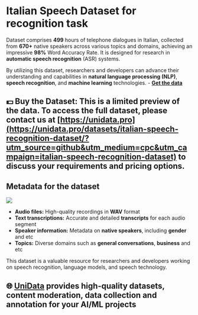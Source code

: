 # Italian Speech Dataset for recognition task
Dataset comprises **499** hours of telephone dialogues in Italian, collected from **670+** native speakers across various topics and domains, achieving an impressive **98%** Word Accuracy Rate. It is designed for research in **automatic speech recognition** (ASR) systems.

By utilizing this dataset, researchers and developers can advance their understanding and capabilities in **natural language processing (NLP)**, **speech recognition**, and **machine learning** technologies.  - **[Get the data](https://unidata.pro/datasets/italian-speech-recognition-dataset/?utm_source=github&utm_medium=cpc&utm_campaign=italian-speech-recognition-dataset)**

## 💵 Buy the Dataset: This is a limited preview of the data. To access the full dataset, please contact us at [https://unidata.pro](https://unidata.pro/datasets/italian-speech-recognition-dataset/?utm_source=github&utm_medium=cpc&utm_campaign=italian-speech-recognition-dataset) to discuss your requirements and pricing options.

## Metadata for the dataset
![](https://www.googleapis.com/download/storage/v1/b/kaggle-user-content/o/inbox%2F22059654%2Fa3f375fb273dcad3fe17403bdfccb63b%2Fssssssssss.PNG?generation=1739884059328284&alt=media)
- **Audio files:** High-quality recordings in **WAV** format
- **Text transcriptions:** Accurate and detailed **transcripts** for each audio segment
- **Speaker information:** Metadata on **native speakers**, including **gender** and etc
- **Topics:** Diverse domains such as **general conversations**, **business** and etc

This dataset is a valuable resource for researchers and developers working on speech recognition, language models, and speech technology.
## 🌐 [UniData](https://unidata.pro/datasets/italian-speech-recognition-dataset/?utm_source=github&utm_medium=cpc&utm_campaign=italian-speech-recognition-dataset) provides high-quality datasets, content moderation, data collection and annotation for your AI/ML projects 

